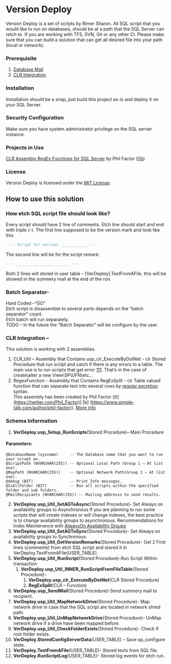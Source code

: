 # Version Deploy
Version Deploy is a set of scripts by Rimer Sharon.
All SQL script that you would like to run on databases, should be at a path that the SQL Server can retch to.
If you are working with TFS, SVN, Git or any other CI.
Please make sure that you can build a solution that can get all desired file into your path (local or network).

### Prerequisite
1.	[Database Mail](https://msdn.microsoft.com/en-us/library/hh245116.aspx)
2.	[CLR Integration](https://msdn.microsoft.com/en-us/library/ms131048.aspx)

### Installation
Installation should be a snap, just build this project as-is and deploy it on your SQL Server.

### Security Configuration
Make sure you have system administrator privilege on the SQL server instance.

### Projects in Use
[CLR Assembly RegEx Functions for SQL Server](https://www.simple-talk.com/sql/t-sql-programming/clr-assembly-regex-functions-for-sql-server-by-example) by Phil Factor ([t](https://twitter.com/Phil_Factor)|[b](https://www.simple-talk.com/author/phil-factor))

### License
Version Deploy is licensed under the [MIT License](http://opensource.org/licenses/MIT).

## How to use this solution
### How etch SQL script file should look like?
Every script should have 2 line of comments. Etch line should start and end with triple (-).
The first line supposed to be the version mark and look like this
```sql
 --- Script for version ____________ ---
```
The second line will be for the script remark: 
```sql
--- ________________________ ---
```
Both 2 lines will stored in user table - [VerDeploy].TextFromAFile, this will be showed in the summery mail at the end of the run.

### Batch Separator-
Hard Coded –“GO”  
Etch script is disassemble to several parts depends on the “batch separator” count.  
Etch batch will run separately.   
TODO – In the future the “Batch Separator” will be configure by the user.

### CLR Integration – 
This solution is working with 2 assemblies.  
1. CLR_Util – Assembly that Contains usp_clr_ExecuteByDotNet - clr Stored Procedure that run script and catch if there is any errors to a table. The main use is to run scripts that get error [111](https://technet.microsoft.com/en-us/library/cc645611(v=sql.105).aspx). That’s in the case of create\alter a new View\SP\UFN\etc...  
2. RegexFunction - Assembly that Contains RegExSplit - clr Table valued function that can separate text into several rows by [regular excretion](https://en.wikipedia.org/wiki/Regular_expression) syntax.  
This assembly has been created by Phil Factor ([t] (https://twitter.com/Phil_Factor)| [b] (https://www.simple-talk.com/author/phil-factor)). 
[More info](https://www.simple-talk.com/sql/t-sql-programming/clr-assembly-regex-functions-for-sql-server-by-example)

### Schema Information

1.	**VerDeploy.usp_Setup_RunScripts**(Stored Procedure)– Main Procedure
#### Parameters:
	@DatabaseName (sysname)	    -- The Database name that you want to run your scrupt on.
	@ScriptPath (NVARCHAR(255))	-- Optional Local Path (Group 1 – At list one).
	@MapPath (NVARCHAR(255)) 	-- Optional Network Path(Group 1 – At list one).
	@debug (BIT)			    -- Print Info massages.
	@IsAllFolder (BIT) 	        -- Run all scripts within the specified folder and sub folders.
	@MailRecipiants (NVARCHAR(255)) -- Mailing addresss to send results.
2.	**VerDeploy.usp_Util_SetAGToAsync**(Stored Procedure)- Set Always on availability groups to Asynchronous
	If you are planning to run some scripts that will create indexes or will change indexes, the best practice is to change availability groups to asynchronous.
	Recommendations for Index Maintenance with [AlwaysOn Availability Groups](https://blogs.msdn.microsoft.com/alwaysonpro/2015/03/03/recommendations-for-index-maintenance-with-alwayson-availability-groups)
3.	**VerDeploy.usp_Util_SetAGToSync**(Stored Procedure)- Set Always on availability groups to Synchronous.
4.	**VerDeploy.usp_Util_GetVersionRemarks**(Stored Procedure)- Get 2 First lines (comments) from etch SQL script and stored it in VerDeploy.TextFromAFile(USER_TABLE).
5.	**VerDeploy.usp_Util_RunScript**(Stored Procedure)-Run Script Within transaction
	1.	**VerDeploy.usp_Util_INNER_RunScriptFromFileTable**(Stored Procedure)- 
		1.	**VerDeploy.usp_clr_ExecuteByDotNet**(CLR Stored Procedure)
		2.	**RegExSplit**(CLR – Function)
6.	**VerDeploy.usp_SendMail**(Stored Procedure)-Send summery mail to recipient.
7.	**VerDeploy.usp_Util_MapNetworkDrive**(Stored Procedure)- Map network drive in case that the SQL script are located in network shred path.
8.	**VerDeploy.usp_Util_UnMapNetworkDrive**(Stored Procedure)- UnMap network drive if a drive have been mapped before.
9.	**VerDeploy.usp_Util_CheckFolderExists**(Stored Procedure)- Check if root folder exists. 
10.	**VerDeploy.StoredConfigServerData**(USER_TABLE) – Save sp_configure state.
11.	**VerDeploy.TextFromAFile**(USER_TABLE)- Stored texts from SQL file.
12.	**VerDeploy.RunScriptLog**(USER_TABLE)- Stored log events for etch run.